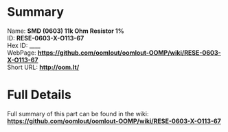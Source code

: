 
Summary
=================
  
Name: __SMD (0603) 11k Ohm Resistor 1%__    
ID: __RESE-0603-X-O113-67__   
Hex ID: ____   
WebPage: __https://github.com/oomlout/oomlout-OOMP/wiki/RESE-0603-X-O113-67__   
Short URL: __http://oom.lt/__   

Full Details
==========================
Full summary of this part can be found in the wiki:   
__https://github.com/oomlout/oomlout-OOMP/wiki/RESE-0603-X-O113-67__    

